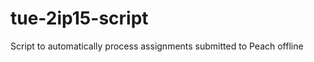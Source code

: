 tue-2ip15-script
================

Script to automatically process assignments submitted to Peach offline